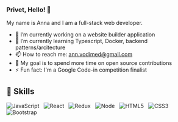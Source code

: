 ### Privet, Hello! 👋

My name is Anna and I am a full-stack web developer.

- 🔭 I’m currently working on a website builder application
- 🌱 I’m currently learning Typescript, Docker, backend patterns/arcitecture
- 📫 How to reach me: ann.vodimed@gmail.com
- 📝 My goal is to spend more time on open source contributions
- ⚡ Fun fact: I'm a Google Code-in competition finalist
   
## 💼 Skills

![JavaScript](https://img.shields.io/badge/-JavaScript-black?logo=javascript&style=social)&nbsp;&nbsp;
![React](https://img.shields.io/badge/-React-black?logo=react&style=social)&nbsp;&nbsp;
![Redux](https://img.shields.io/badge/-Redux-black?logo=redux&style=social)&nbsp;&nbsp;
![Node](https://img.shields.io/badge/-Node.js-black?logo=node&style=social)&nbsp;&nbsp;
![HTML5](https://img.shields.io/badge/-HTML5-black?logo=html5&style=social)&nbsp;&nbsp;
![CSS3](https://img.shields.io/badge/-CSS3-black?logo=css3&style=social)&nbsp;&nbsp;
![Bootstrap](https://img.shields.io/badge/-Bootstrap-black?logo=bootstrap&style=social)&nbsp;&nbsp;
